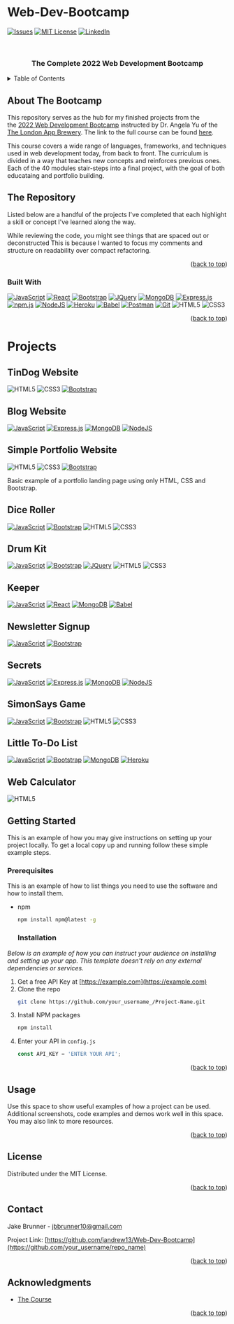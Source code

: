 
# Web-Dev-Bootcamp

<a name="readme-top"></a>

[![Issues][issues-shield]][issues-url]
[![MIT License][license-shield]][license-url]
[![LinkedIn][linkedin-shield]][linkedin-url]


<!-- PROJECT LOGO -->
<br />
<div align="center">

  <h3 align="center">
  The Complete 2022 Web Development Bootcamp

</h3>
  
  
</div>


<!-- TABLE OF CONTENTS -->
<details>
  <summary>Table of Contents</summary>
  <ol>
    <li>
      <a href="#about-the-project">About The Project</a>
      <ul>
        <li><a href="#built-with">Built With</a></li>
      </ul>
    </li>
    <li>
      <a href="#getting-started">Getting Started</a>
      <ul>
        <li><a href="#prerequisites">Prerequisites</a></li>
        <li><a href="#installation">Installation</a></li>
      </ul>
    </li>
    <li><a href="#usage">Usage</a></li>
    <li><a href="#roadmap">Roadmap</a></li>
    <li><a href="#contributing">Contributing</a></li>
    <li><a href="#license">License</a></li>
    <li><a href="#contact">Contact</a></li>
    <li><a href="#acknowledgments">Acknowledgments</a></li>
  </ol>
</details>



<!-- ABOUT THE PROJECT -->
## About The Bootcamp


[git-scl.com]:https://img.shields.io/badge/git-%23F05033.svg?style=for-the-badge&logo=git&logoColor=white
[git-url]:https://git-scm.com/
[Postman.com]:https://img.shields.io/badge/Postman-FF6C37?style=for-the-badge&logo=postman&logoColor=white
[Postman-url]:https://Postman.com

[Babel.com]:https://img.shields.io/badge/Babel-F9DC3e?style=for-the-badge&logo=babel&logoColor=black
[Babel-url]:Babel.com
[JavaScript.com]:https://img.shields.io/badge/javascript-%23323330.svg?style=for-the-badge&logo=javascript&logoColor=%23F7DF1E
[JavaScript-url]:https://javascript.com
[Heroku.com]: https://img.shields.io/badge/heroku-%23430098.svg?style=for-the-badge&logo=heroku&logoColor=white
[Heroku-url]: https://heroku.com
[NodeJS.org]:https://img.shields.io/badge/node.js-6DA55F?style=for-the-badge&logo=node.js&logoColor=white
[NodeJS-url]: https://nodejs.org



This repository serves as the hub for my finished projects from the  
the [2022 Web Development Bootcamp](https://www.udemy.com/course/the-complete-web-development-bootcamp/)
instructed by Dr. Angela Yu of the 
[The London App Brewery](https://www.londonappbrewery.com/). The link to the full course can be found [here](https://www.udemy.com/course/the-complete-web-development-bootcamp).

This course covers a wide range of languages, frameworks, and techniques used in web development today, from back to front. The curriculum is divided in a way that teaches new concepts and reinforces previous ones. Each of the 40 modules stair-steps into a final project, with the goal of both educataing and portfolio building. 

## The Repository
Listed below are a handful of the projects I've completed that each highlight a skill or concept I've learned along the way.  

While reviewing the code, you might see things that are spaced out or deconstructed This is because I wanted to focus my comments and structure on readability over compact refactoring.

<p align="right">(<a href="#readme-top">back to top</a>)</p>



### Built With

[![JavaScript][Javascript.com]][JavaScript-url]
[![React][React.js]][React-url]
[![Bootstrap][Bootstrap.com]][Bootstrap-url]
[![JQuery][JQuery.com]][JQuery-url]
[![MongoDB][MongoDB.com]][MongoDB-url]
[![Express.js][expressjs.com]][Expressjs-url]
[![npm.js][npmjs.com]][npmjs-url]
[![NodeJS][NodeJS.org]][NodeJS-url]
[![Heroku][Heroku.com]][Heroku-url]
[![Babel][Babel.com]][Babel-url]
[![Postman][Postman.com]][Postman-url]
[![Git][Git-scl.com]][Git-url]
![HTML5]
![CSS3]



<p align="right">(<a href="#readme-top">back to top</a>)</p>

# Projects 
## TinDog Website 
![HTML5]
![CSS3]
[![Bootstrap][Bootstrap.com]][Bootstrap-url]

## Blog Website
[![JavaScript][Javascript.com]][JavaScript-url]
[![Express.js][expressjs.com]][Expressjs-url]
[![MongoDB][MongoDB.com]][MongoDB-url]
[![NodeJS][NodeJS.org]][NodeJS-url]

## Simple Portfolio Website
![HTML5]
![CSS3]
[![Bootstrap][Bootstrap.com]][Bootstrap-url]

Basic example of a portfolio landing page using only HTML, CSS and Bootstrap.

## Dice Roller
[![JavaScript][Javascript.com]][JavaScript-url]
[![Bootstrap][Bootstrap.com]][Bootstrap-url]
![HTML5]
![CSS3]


## Drum Kit
[![JavaScript][Javascript.com]][JavaScript-url]
[![Bootstrap][Bootstrap.com]][Bootstrap-url]
[![JQuery][JQuery.com]][JQuery-url]
![HTML5]
![CSS3]


## Keeper
[![JavaScript][Javascript.com]][JavaScript-url]
[![React][React.js]][React-url]
[![MongoDB][MongoDB.com]][MongoDB-url]
[![Babel][Babel.com]][Babel-url]

## Newsletter Signup
[![JavaScript][Javascript.com]][JavaScript-url]
[![Bootstrap][Bootstrap.com]][Bootstrap-url]

## Secrets
[![JavaScript][Javascript.com]][JavaScript-url]
[![Express.js][expressjs.com]][Expressjs-url]
[![MongoDB][MongoDB.com]][MongoDB-url]
[![NodeJS][NodeJS.org]][NodeJS-url]

## SimonSays Game 
[![JavaScript][Javascript.com]][JavaScript-url]
[![Bootstrap][Bootstrap.com]][Bootstrap-url]
![HTML5]
![CSS3]


## Little To-Do List
[![JavaScript][Javascript.com]][JavaScript-url]
[![Bootstrap][Bootstrap.com]][Bootstrap-url]
[![MongoDB][MongoDB.com]][MongoDB-url]
[![Heroku][Heroku.com]][Heroku-url]


## Web Calculator
![HTML5]






<!-- GETTING STARTED -->
## Getting Started

This is an example of how you may give instructions on setting up your project locally.
To get a local copy up and running follow these simple example steps.

  ### Prerequisites

This is an example of how to list things you need to use the software and how to install them.
* npm
  ```sh
  npm install npm@latest -g
  ```

  ### Installation

_Below is an example of how you can instruct your audience on installing and setting up your app. This template doesn't rely on any external dependencies or services._

1. Get a free API Key at [https://example.com](https://example.com)
2. Clone the repo
   ```sh
   git clone https://github.com/your_username_/Project-Name.git
   ```
3. Install NPM packages
   ```sh
   npm install
   ```
4. Enter your API in `config.js`
   ```js
   const API_KEY = 'ENTER YOUR API';
   ```

<p align="right">(<a href="#readme-top">back to top</a>)</p>



<!-- USAGE EXAMPLES -->
  ## Usage

Use this space to show useful examples of how a project can be used. Additional screenshots, code examples and demos work well in this space. You may also link to more resources.

<p align="right">(<a href="#readme-top">back to top</a>)</p>





<!-- LICENSE -->
## License

Distributed under the MIT License.

<p align="right">(<a href="#readme-top">back to top</a>)</p>



<!-- CONTACT -->
## Contact

Jake Brunner -  jbbrunner10@gmail.com

Project Link: [https://github.com/jandrew13/Web-Dev-Bootcamp](https://github.com/your_username/repo_name)

<p align="right">(<a href="#readme-top">back to top</a>)</p>



<!-- ACKNOWLEDGMENTS -->
## Acknowledgments



* [The Course](https://www.udemy.com/course/the-complete-web-development-bootcamp)


<p align="right">(<a href="#readme-top">back to top</a>)</p>



<!-- MARKDOWN LINKS & IMAGES -->
[issues-shield]: https://img.shields.io/github/issues/othneildrew/Best-README-Template.svg?style=for-the-badge
[issues-url]: https://github.com/othneildrew/Best-README-Template/issues
[license-shield]: https://img.shields.io/github/license/othneildrew/Best-README-Template.svg?style=for-the-badge
[license-url]: https://github.com/othneildrew/Best-README-Template/blob/master/LICENSE.txt
[linkedin-shield]: https://img.shields.io/badge/-LinkedIn-black.svg?style=for-the-badge&logo=linkedin&colorB=555
[linkedin-url]: https://linkedin.com/in/othneildrew
[product-screenshot]: images/screenshot.png

[React.js]: https://img.shields.io/badge/React-20232A?style=for-the-badge&logo=react&logoColor=61DAFB
[React-url]: https://reactjs.org/
[Bootstrap.com]: https://img.shields.io/badge/Bootstrap-563D7C?style=for-the-badge&logo=bootstrap&logoColor=white
[Bootstrap-url]: https://getbootstrap.com
[JQuery.com]: https://img.shields.io/badge/jQuery-0769AD?style=for-the-badge&logo=jquery&logoColor=white
[JQuery-url]: https://jquery.com 
[MongoDB.com]: https://img.shields.io/badge/MongoDB-%234ea94b.svg?style=for-the-badge&logo=mongodb&logoColor=white
[MongoDB-url]: https://mongodb.com
[Expressjs.com]: https://img.shields.io/badge/express.js-%23404d59.svg?style=for-the-badge&logo=express&logoColor=%2361DAFB
[Expressjs-url]: https://expressjs.com

[npmjs.com]:https://img.shields.io/badge/NPM-%23000000.svg?style=for-the-badge&logo=npm&logoColor=white
[npmjs-url]:npmjs.com

[CSS3]: https://img.shields.io/badge/css3-%231572B6.svg?style=for-the-badge&logo=css3&logoColor=white

[HTML5]: https://img.shields.io/badge/html5-%23E34F26.svg?style=for-the-badge&logo=html5&logoColor=white
